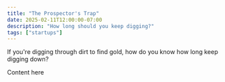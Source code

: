 ```yaml
---
title: "The Prospector's Trap"
date: 2025-02-11T12:00:00-07:00
description: "How long should you keep digging?"
tags: ["startups"]
---
```


If you're digging through dirt to find gold, how do you know how long keep digging down?

<!--more-->

Content here
